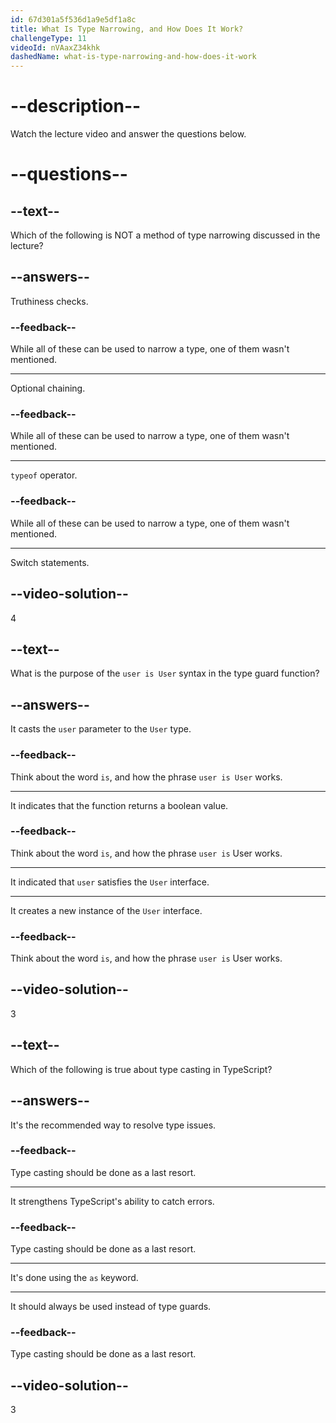 ```yaml
---
id: 67d301a5f536d1a9e5df1a8c
title: What Is Type Narrowing, and How Does It Work?
challengeType: 11
videoId: nVAaxZ34khk
dashedName: what-is-type-narrowing-and-how-does-it-work
---
```


# --description--

Watch the lecture video and answer the questions below.

# --questions--

## --text--

Which of the following is NOT a method of type narrowing discussed in the lecture?

## --answers--

Truthiness checks.

### --feedback--

While all of these can be used to narrow a type, one of them wasn't mentioned.

---

Optional chaining.

### --feedback--

While all of these can be used to narrow a type, one of them wasn't mentioned.

---

`typeof` operator.

### --feedback--

While all of these can be used to narrow a type, one of them wasn't mentioned.

---

Switch statements.

## --video-solution--

4

## --text--

What is the purpose of the `user is User` syntax in the type guard function?

## --answers--

It casts the `user` parameter to the `User` type.

### --feedback--

Think about the word `is`, and how the phrase `user is User` works.

---

It indicates that the function returns a boolean value.

### --feedback--

Think about the word `is`, and how the phrase `user is` User works.

---

It indicated that `user` satisfies the `User` interface.

---

It creates a new instance of the `User` interface.

### --feedback--

Think about the word `is`, and how the phrase `user is` User works.

## --video-solution--

3

## --text--

Which of the following is true about type casting in TypeScript?

## --answers--

It's the recommended way to resolve type issues.

### --feedback--

Type casting should be done as a last resort.

---

It strengthens TypeScript's ability to catch errors.

### --feedback--

Type casting should be done as a last resort.

---

It's done using the `as` keyword.

---

It should always be used instead of type guards.

### --feedback--

Type casting should be done as a last resort.

## --video-solution--

3
